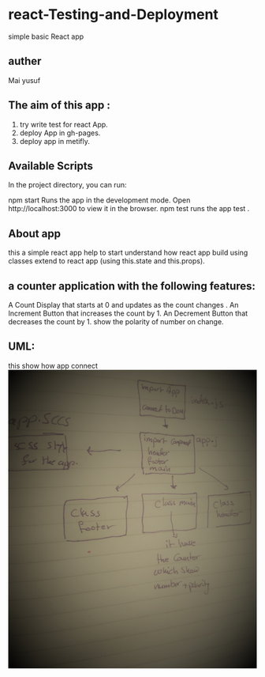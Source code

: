 # react-Testing-and-Deployment
simple basic React app

## auther
Mai yusuf

## The aim of this app :
1. try write test for react App.
2. deploy App in gh-pages.
3. deploy app in metifly.  

## Available Scripts
In the project directory, you can run:

npm start Runs the app in the development mode. Open http://localhost:3000 to view it in the browser.
npm test runs the app test .
## About app
this a simple react app help to start understand how react app build using classes extend to react app (using this.state and this.props).

## a counter application with the following features:

A Count Display that starts at 0 and updates as the count changes .
An Increment Button that increases the count by 1.
An Decrement Button that decreases the count by 1.
show the polarity of number on change.

## UML:
this show how app connect
![](component-UI.jpg)
